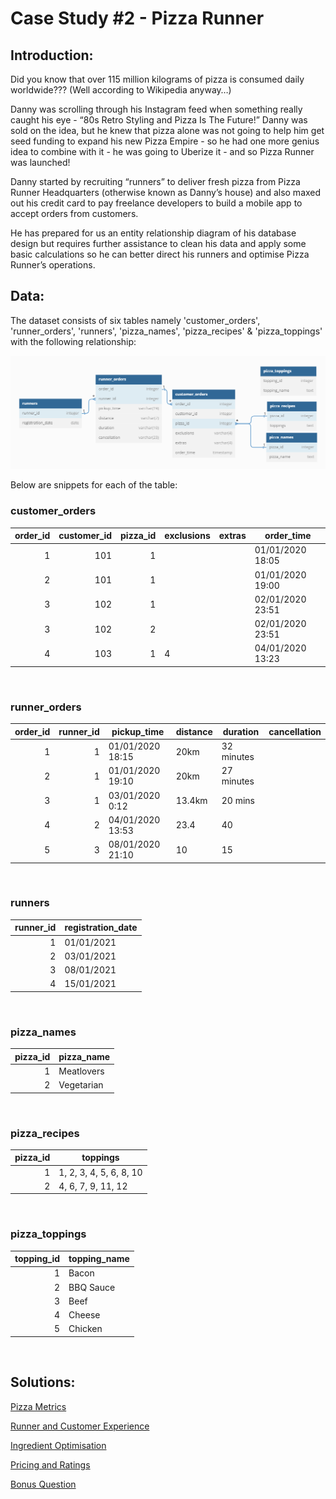 # **Case Study #2 - Pizza Runner**

## **Introduction:**

Did you know that over 115 million kilograms of pizza is consumed daily worldwide??? (Well according to Wikipedia anyway…)

Danny was scrolling through his Instagram feed when something really caught his eye - “80s Retro Styling and Pizza Is The Future!” Danny was sold on the idea, but he knew that pizza alone was not going to help him get seed funding to expand his new Pizza Empire - so he had one more genius idea to combine with it - he was going to Uberize it - and so Pizza Runner was launched!

Danny started by recruiting “runners” to deliver fresh pizza from Pizza Runner Headquarters (otherwise known as Danny’s house) and also maxed out his credit card to pay freelance developers to build a mobile app to accept orders from customers.

He has prepared for us an entity relationship diagram of his database design but requires further assistance to clean his data and apply some basic calculations so he can better direct his runners and optimise Pizza Runner’s operations.

## **Data:**

The dataset consists of six tables namely 'customer_orders', 'runner_orders', 'runners', 'pizza_names', 'pizza_recipes' & 'pizza_toppings' with the following relationship:

<img title="" alt="" src="images\pizza-runner-db-diagram.png">

<br>

Below are snippets for each of the table:

### **customer_orders**

| **order_id** | **customer_id** | **pizza_id** | **exclusions** | **extras** | **order_time**   |
| -----------: | --------------: | -----------: | -------------- | ---------- | ---------------- |
|            1 |             101 |            1 |                |            | 01/01/2020 18:05 |
|            2 |             101 |            1 |                |            | 01/01/2020 19:00 |
|            3 |             102 |            1 |                |            | 02/01/2020 23:51 |
|            3 |             102 |            2 |                |            | 02/01/2020 23:51 |
|            4 |             103 |            1 | 4              |            | 04/01/2020 13:23 |

<br>

### **runner_orders**

| **order_id** | **runner_id** | **pickup_time**  | **distance** | **duration** | **cancellation** |
| -----------: | ------------: | ---------------- | ------------ | ------------ | ---------------- |
|            1 |             1 | 01/01/2020 18:15 | 20km         | 32 minutes   |                  |
|            2 |             1 | 01/01/2020 19:10 | 20km         | 27 minutes   |                  |
|            3 |             1 | 03/01/2020 0:12  | 13.4km       | 20 mins      |                  |
|            4 |             2 | 04/01/2020 13:53 | 23.4         | 40           |                  |
|            5 |             3 | 08/01/2020 21:10 | 10           | 15           |                  |

<br>

### **runners**

| **runner_id** | **registration_date** |
| ------------: | --------------------- |
|             1 | 01/01/2021            |
|             2 | 03/01/2021            |
|             3 | 08/01/2021            |
|             4 | 15/01/2021            |

<br>

### **pizza_names**

| **pizza_id** | **pizza_name** |
| -----------: | -------------- |
|            1 | Meatlovers     |
|            2 | Vegetarian     |

<br>

### **pizza_recipes**

| **pizza_id** | **toppings**            |
| -----------: | ----------------------- |
|            1 | 1, 2, 3, 4, 5, 6, 8, 10 |
|            2 | 4, 6, 7, 9, 11, 12      |

<br>

### **pizza_toppings**

| **topping_id** | **topping_name** |
| -------------: | ---------------- |
|              1 | Bacon            |
|              2 | BBQ Sauce        |
|              3 | Beef             |
|              4 | Cheese           |
|              5 | Chicken          |

<br>

## **Solutions:**

[Pizza Metrics](./schema-solution/a-PizzaMetrics.md)

[Runner and Customer Experience](./schema-solution/b-RunnerAndCustomerExperience.md)

[Ingredient Optimisation](./schema-solution/c-IngredientOptimisation.md)

[Pricing and Ratings](./schema-solution/d-PricingAndRatings.md)

[Bonus Question](./schema-solution/e-BonusQuestion.md)
